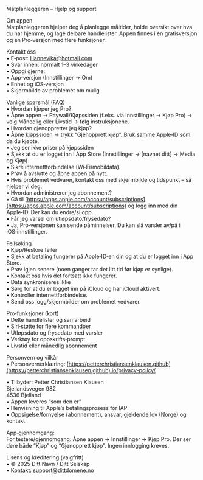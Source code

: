 Matplanleggeren – Hjelp og support  
  
Om appen  
Matplanleggeren hjelper deg å planlegge måltider, holde oversikt over hva du har hjemme, og lage delbare handlelister. Appen finnes i en gratisversjon og en Pro‑versjon med flere funksjoner.  
  
Kontakt oss  
• E‑post: Hannevika@hotmail.com  
• Svar innen: normalt 1–3 virkedager  
• Oppgi gjerne:  
   • App‑versjon (Innstillinger → Om)  
   • Enhet og iOS‑versjon  
   • Skjermbilde av problemet om mulig  
  
Vanlige spørsmål (FAQ)  
• Hvordan kjøper jeg Pro?  
   • Åpne appen → Paywall/Kjøpssiden (f.eks. via Innstillinger → Kjøp Pro) → velg Månedlig eller Livstid → følg instruksjonene.  
• Hvordan gjenoppretter jeg kjøp?  
   • Åpne kjøpssiden → trykk “Gjenopprett kjøp”. Bruk samme Apple‑ID som da du kjøpte.  
• Jeg ser ikke priser på kjøpssiden  
   • Sjekk at du er logget inn i App Store (Innstillinger → [navnet ditt] → Media og Kjøp).  
   • Sikre internettforbindelse (Wi‑Fi/mobildata).  
   • Prøv å avslutte og åpne appen på nytt.  
   • Hvis problemet vedvarer, kontakt oss med skjermbilde og tidspunkt – så hjelper vi deg.  
• Hvordan administrerer jeg abonnement?  
   • Gå til [https://apps.apple.com/account/subscriptions](https://apps.apple.com/account/subscriptions) og logg inn med din Apple‑ID. Der kan du endre/si opp.  
• Får jeg varsel om utløpsdato/frysedato?  
   • Ja, Pro‑versjonen kan sende påminnelser. Du kan slå varsler av/på i iOS‑innstillinger.  
  
Feilsøking  
• Kjøp/Restore feiler  
   • Sjekk at betaling fungerer på Apple‑ID‑en din og at du er logget inn i App Store.  
   • Prøv igjen senere (noen ganger tar det litt tid før kjøp er synlige).  
   • Kontakt oss hvis det fortsatt ikke fungerer.  
• Data synkroniseres ikke  
   • Sørg for at du er logget inn på iCloud og har iCloud aktivert.  
   • Kontroller internettforbindelse.  
   • Send oss logg/skjermbilder om problemet vedvarer.  
  
Pro‑funksjoner (kort)  
• Delte handlelister og samarbeid  
• Siri‑støtte for flere kommandoer  
• Utløpsdato og frysedato med varsler  
• Verktøy for oppskrifts‑prompt  
• Livstid eller månedlig abonnement  
  
Personvern og vilkår  
• Personvernerklæring: [https://petterchristiansenklausen.github](https://petterchristiansenklausen.github).io/privacy-policy/  
  
• Tilbyder: Petter Christiansen Klausen  
		   Bjellandsvegen 982  
		   4536 Bjelland  
• Appen leveres “som den er”  
• Henvisning til Apple’s betalingsprosess for IAP  
• Oppsigelse/fornyelse (abonnement), ansvar, gjeldende lov (Norge) og kontakt  
  
App‑gjennomgang:  
For testere/gjennomgang: Åpne appen → Innstillinger → Kjøp Pro. Der ser dere både “Kjøp” og “Gjenopprett kjøp”. Ingen innlogging kreves.  
  
Lisens og kreditering (valgfritt)  
• © 2025 Ditt Navn / Ditt Selskap  
• Kontakt: [support@dittdomene.no](mailto:support@dittdomene.no)  

